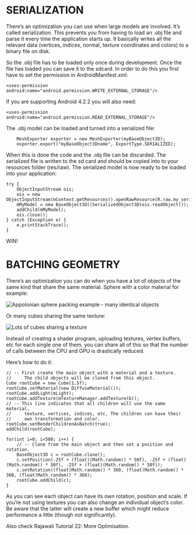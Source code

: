 # SERIALIZATION
There’s an optimization you can use when large models are involved. It’s called serialization. This prevents you from having to load an .obj file and parse it every time the application starts up. It basically writes all the relevant data (vertices, indices, normal, texture coordinates and colors) to a binary file on disk.

So the .obj file has to be loaded only once during development. Once the file has loaded you can save it to the sdcard.
In order to do this you first have to set the permission in AndroidManifest.xml:
```
<uses-permission android:name="android.permission.WRITE_EXTERNAL_STORAGE"/>
```
If you are supporting Android 4.2.2 you will also need:
```
<uses-permission android:name="android.permission.READ_EXTERNAL_STORAGE"/>
```
The .obj model can be loaded and turned into a serialized file:
```
	MeshExporter exporter = new MeshExporter(myBaseObject3D);
	exporter.export("myBaseObject3Dname", ExportType.SERIALIZED);
```
When this is done the code and the .obj file can be discarded. The serialized file is written to the sd card and should be copied into to your resources folder (res/raw). The serialized model is now ready to be loaded into your application:
```
try {
	ObjectInputStream ois;
	ois = new ObjectInputStream(mContext.getResources().openRawResource(R.raw.my_serialized_model));
	mMyModel = new BaseObject3D((SerializedObject3D)ois.readObject());
	addChild(mMyModel);
	ois.close();
} catch (Exception e) {
	e.printStackTrace();
}
```
WIN!

# BATCHING GEOMETRY
There’s an optimization you can do when you have a lot of objects of the same kind that share the same material. Sphere with a color material for example:

![Appolonian sphere packing example - many identical objects](http://www.rozengain.com/files/rajawali/rajawali-appolonian.jpg "Appolonian sphere packing example - many identical objects")

Or many cubes sharing the same texture:

![Lots of cubes sharing a texture](http://www.rozengain.com/files/rajawali/rajawali-cubes.jpg "Lots of cubes sharing a texture")

Instead of creating a shader program, uploading textures, vertex buffers, etc for each single one of them, you can share all of this so that the number of calls between the CPU and GPU is drastically reduced.

Here’s how to do it:
```
// -- First create the main object with a material and a texture.
//     The child objects will be cloned from this object.
Cube rootCube = new Cube(1.5f);
rootCube.setMaterial(new DiffuseMaterial());
rootCube.addLight(mLight);
rootCube.addTexture(mTextureManager.addTexture(b));
// -- This line indicates that all children will use the same material,
//     texture, vertices, indices, etc. The children can have their
//     own transformation and color.
rootCube.setRenderChildrenAsBatch(true);
addChild(rootCube);	

for(int i=0; i<500; i++) {
	// -- Clone from the main object and then set a position and rotation.
	BaseObject3D c = rootCube.clone();
	c.setPosition(-25f + (float)(Math.random() * 50f), -25f + (float)(Math.random() * 50f), -25f + (float)(Math.random() * 50f));
	c.setRotation((float)Math.random() * 360, (float)Math.random() * 360, (float)Math.random() * 360);
	rootCube.addChild(c);
}
```
As you can see each object can have its own rotation, position and scale. If you’re not using textures you can also change an individual object’s color. Be aware that the latter will create a new buffer which might reduce performance a little (though not significantly).

Also check Rajawali Tutorial 22: More Optimisation.